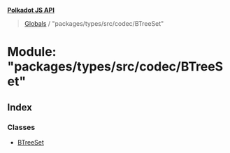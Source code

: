 **[Polkadot JS API](../README.md)**

> [Globals](../globals.md) / "packages/types/src/codec/BTreeSet"

# Module: "packages/types/src/codec/BTreeSet"

## Index

### Classes

* [BTreeSet](../classes/_packages_types_src_codec_btreeset_.btreeset.md)
